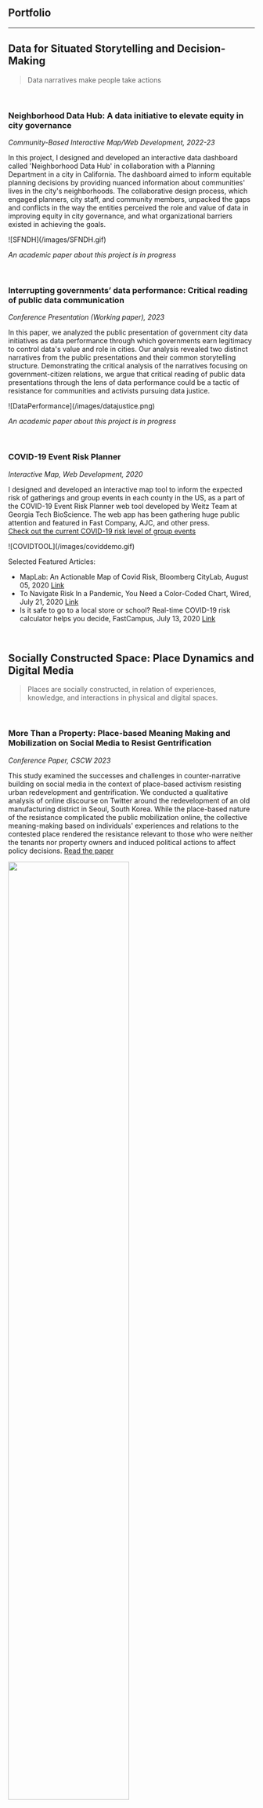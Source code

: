 ## Portfolio
---

## Data for Situated Storytelling and Decision-Making 
> Data narratives make people take actions 

<p><br></p>

### Neighborhood Data Hub: A data initiative to elevate equity in city governance   
_Community-Based Interactive Map/Web Development, 2022-23_    
<p>In this project, I designed and developed an interactive data dashboard called 'Neighborhood Data Hub' in collaboration with a Planning Department in a city in California. The dashboard aimed to inform equitable planning decisions by providing nuanced information about communities' lives in the city's neighborhoods. The collaborative design process, which engaged planners, city staff, and community members, unpacked the gaps and conflicts in the way the entities perceived the role and value of data in improving equity in city governance, and what organizational barriers existed in achieving the goals. 
<br>
</p>
![SFNDH](/images/SFNDH.gif) 

_An academic paper about this project is in progress_

<p><br></p>

### Interrupting governments’ data performance: Critical reading of public data communication   
_Conference Presentation (Working paper), 2023_    
<p>In this paper, we analyzed the public presentation of government city data initiatives as data performance through which governments earn legitimacy to control data's value and role in cities. Our analysis revealed two distinct narratives from the public presentations and their common storytelling structure. Demonstrating the critical analysis of the narratives focusing on government-citizen relations, we argue that critical reading of public data presentations through the lens of data performance could be a tactic of resistance for communities and activists pursuing data justice.     
<br>
</p>
![DataPerformance](/images/datajustice.png) 

_An academic paper about this project is in progress_

<p><br></p>

### COVID-19 Event Risk Planner  
_Interactive Map, Web Development, 2020_    
<p>I designed and developed an interactive map tool to inform the expected risk of gatherings and group events in each county in the US, as a part of the COVID-19 Event Risk Planner web tool developed by Weitz Team at Georgia Tech BioScience. The web app has been gathering huge public attention and featured in Fast Company, AJC, and other press. 
<br>
<a href = "https://covid19risk.biosci.gatech.edu/">Check out the current COVID-19 risk level of group events</a></p>
![COVIDTOOL](/images/coviddemo.gif) 
<p>
Selected Featured Articles:
<br>
  <ul>
    <li>MapLab: An Actionable Map of Covid Risk, Bloomberg CityLab, August 05, 2020 <a href = "https://www.bloomberg.com/news/newsletters/2020-08-12/maplab-an-actionable-map-of-covid-risk">Link</a></li>
  <li>To Navigate Risk In a Pandemic, You Need a Color-Coded Chart, Wired, July 21, 2020 <a href = "https://www.wired.com/story/to-navigate-risk-in-a-pandemic-you-need-a-color-coded-chart/">Link</a></li>
  <li>Is it safe to go to a local store or school? Real-time COVID-19 risk calculator helps you decide, FastCampus, July 13, 2020 <a href = "https://www.fastcompany.com/90527197/is-it-safe-to-go-to-a-local-store-or-school-real-time-covid-19-risk-calculator-helps-you-decide">Link</a></li>
</ul></p>

<p><br></p>

## Socially Constructed Space: Place Dynamics and Digital Media 
> Places are socially constructed, in relation of experiences, knowledge, and interactions in physical and digital spaces.  
<p><br></p>

### More Than a Property: Place-based Meaning Making and Mobilization on Social Media to Resist Gentrification 
_Conference Paper, CSCW 2023_
<p>This study examined the successes and challenges in counter-narrative building on social media in the context of place-based activism resisting urban redevelopment and gentrification. We conducted a qualitative analysis of online discourse on Twitter around the redevelopment of an old manufacturing district in Seoul, South Korea. While the place-based nature of the resistance complicated the public mobilization online, the collective meaning-making based on individuals' experiences and relations to the contested place rendered the resistance relevant to those who were neither the tenants nor property owners and induced political actions to affect policy decisions. <a href = "https://dl.acm.org/doi/10.1145/3579508">Read the paper</a></p>

<!--### The Shape of Discourse in Urban Movements through the Lens of Social Media: a Case Study of the Anti-Redevelopment Movement in South Korea
_Master's thesis, Georgia Tech, 2019-2021_  
<p>In this study, I examine the use and impact of social media in an anti-redevelopment movement ongoing in an old manufacturing district called ‘Euljiro’ in Seoul, South Korea. I used a mixed approach, combining interviews and social media text analysis to investigate how activists and citizens mobilized and shaped the discourse around the redevelopment project online. Read the <a href = "https://aag-annualmeeting.secure-platform.com/a/solicitations/19/sessiongallery/3472/application/10246"> abstract accepted in 2022 American Association of Geographers Annual Meeting. </a></p> 
-->
<div class="img-container">
  <img id = "img1" src="/images/euljirocapture.PNG" width="70%">
</div> 

<p><br></p>

### Estimating Diversity at Points of Interest (POIs) in Atlanta, Georgia using Origin-Destination Trip Data
_Conference Presentation, Association of Collegiate Schools of Planning (ACSP) 2021 Annual Conference, 2021_  
<p>Third places (e.g., cafes, bars, parks, hair salons) provide chances to meet diverse groups of people and have social interactions with them. Then we may ask, what types of places provide us more social diversity? In which neighborhoods can we find the socially diverse places? In this study, we explored the questions by estimating racial and income diversity in the third places in Alanta, GA, by using big origin-destination trip data collected from mobile GPS sensors. The study demonstrated that the social diversity in places differ by the type of places (e.g., food outlets vs. health care), residential demographics, and ongoing neighbhorhood changes around the places. To better understand the relationships, we call for contextualizing the measures by working with community members more closely. </p>
<div class="img-container">
  <img src="/images/PRD_race.png" width="35%" />
  <img src="/images/PRD_all.png" width="35%" />
</div>
<p><br></p>
  
### Inferring the Commercial Landscape using Age-biased Online Search Results
_Conference Paper, In UbiComp 2019 Adjunct Proceedings_  
<p>What does the different result of age-biased place recommendation tell us about a place? How does the restaurant preference of different age groups correlate with actual commercial activities at a place? In this study, we analyzed the consumer-age-specific patterns of restaurant preferences in commercial areas of Seoul, through the mining of place recommendation results from the Naver Place online service. Our results suggest that both high-traffic and rapidly changing commercial areas present diverse options appealing to all age groups and that this diversity is primarily driven by the tastes of younger age groups. <a href = "https://doi.org/10.1145/3341162.3349322">Read the paper</a></p>   
<div class="img-container">
  <img src="/images/naver2.jpg" width="35%" />
  <img src="/images/TDITHIcapture.PNG" width="28%" /> 
  <img src="/images/naver3.PNG" width="28%" />
</div>

_Publication: Lee, D., Lee, S. Inferring the character of urban commercial areas from age-biased online search results: how place recommendation data can reveal dynamic seoul neighborhoods, In Ubicomp 2019 Adjunct Proceedings_  

<p><br></p>

---

### Who Has Local, Global, Glocal Set of Connections?: Classifying Individual Spatial and Social Networks
_Conference Paper, NARSC 2020_  
<p>All individuals connect to a set of places with which they interact through travel, migration, location of social ties, telecommunication, and more abstract thoughts and proclivities. Collectively, these are known as social flows and form a star-like pattern that is spatially embedded. In this study we classify the connection sets (e.g.travel, migration, relationships, etc) reported from a survey into distinct typologies and investigated their correlation with individual and behavioral factors regarding social, spatial extensibility. <a href = "/pdf/NARSC2020Abstract.pdf">Read the abstract</a></p> 
<div class="img-container">
  <img src="/images/narsc.png" width="70%">
</div>
_Presentation: Liang, X., Lee, S., Andris, C., Chen, H., and De La Pena, B. Characteristics of Individuals with Global, Local or Glocal Connectivity Patterns, NARSC, 2020_  

<p><br></p>

---
## Civic Paticipation and Media 
> How can we enhance the identity and capacity of communities as designers of their living places?

<p><br></p>

### Digital Cultural Probing Tool: Collecting Lived Experiences of Senior Immigrant Communities
_Course Project, ICT and Global Development (Technology & Equity), Georgia Tech, 2020_  
<p>Immigrant populations, especially those of senior age, encounter intersectional barriers to community engagement in urban planning. Eurocentric city planning discourages them to reflect on their lived experiences in respective home countries. The language and cultural barrier hinder authentic communication between authorities and immigrants. To overcome these barriers, we developed a digital cultural probing tool that collects lived experiences, memory, narrative, and artifacts. We aimed to support city planners with this tool that enables learning about ways of planning outside of conventional Western methods. <a href = "pdf/T&E_Final_Report.pdf">Read our final report.</a></p>  
<div class="img-container">
  <img src="/images/probing1.png" width="20%">
  <img src="/images/probing2.png" width="20%">
  <img src="/images/probing3.png" width="50%">
</div>
<p><br></p>

### Returning Gendered Playground to All: Participatory Design for Inclusive Playful Places 
_Pariticipatory Design Workshop, Yangji.Co.Ltd, 2018_  
<p>During the urban regeneration project in Cheon-an, South Korea, we run an open studio, where residents can walk in and freely participate in the urban design process with architects, planners, and designers. Conversation with elderly women revealed that the neighborhood didn't have a place for elderly women to PLAY. With additional field investigations with the residents, we found that most of the public spaces in the neighborhood are highly masculinized: the huge shade under the bridge was used as a gambling yard for old men, and the enclosed green spaces were rarely used by women because they felt unsafe and even threatened in those spaces. These findings led us to aim to return the gendered, threatening playground to all. In the final pesentation, we suggested to redesign the public spaces with three design principles: to make the places visually open, connected as a network accessible to all, and to place more inclusive and engaging programs.</p>  
<div class="img-container">
  <img src="/images/namsan_workshop3_color.jpg" width="50%">
</div>
<p><br></p>

### Mobile App for Commutnity Engagement
_Mobile App Prototyping and Pilot Implementation, Yangji.Co.Ltd, 2018_  
<p>Namsan-Maeul Talk is a mobile app to help people understand convoluted urban plans and enable them to engage in the process ubiquitously. In a series of participatory workshops, many residents told us that they had a hard time understanding the plans and announcements which hindered them to discuss the issues with others. To lower these barriers and help citizens to be better aware of the process of plan implementation, this app provides residents a real-time progress dashboard and proactive notifications of any actions or changes pertaining to the plans. It also provides a platform for organizing neighborhood events. The app was introduced as a pilot program and tested on-site during the workshop period.</p>
<div class="img-container">
  <img src="/images/talk1.PNG" width="25%" />
  <img src="/images/talk2.PNG" width="30%" />
</div>
<p><br></p>

### Indigenous Eco(-nomic) System: Community Mapping and Networking of Local Assets for Economic Empowerment
_Participatory Workshop, Strategic Design, Yangji.Co.Ltd, 2017_  
<p>What would be the way for a shrinking community in a rural island to reinvigorate their tourism economy while they prevent an enormous foreign capital poured in? In the participatory workshop held on an island currently under threat of massive development, we recovered overlooked components of an indigenous ecosystem and created a network of local assets that helps to create sustainable profit-making programs. The result inspired a community-led economic development project which was implemented following the workshop.</p>
<div class="img-container">
  <img src="/images/shinbi3.jpg" width="40%" />
  <img src="/images/shinbi1.PNG" width="25%" />
</div>
<p><br></p>

---
## Human Experience Design Research 
> Design becomes alive when it meets people, bringing unique experiences. I studied and assessed urban space through the lens of human activity and perception. 
<p><br></p>

### Augmenting the Visaul Experience on GPS Tracks using ML Techniques 
_Course Project, Urban Ecological Design, 2019_    
<p>GPS tracking gives us granular spatio-temporal information about how people move and do things in cities, yet the experiential context we can earn from the data is highly limited. In this class project,  I adopted machine learning algorithms (classification and image segmentation) to infer two contextual information of daily movements from GPS track data: 1) trip purpose and mode, 2) visual component achieved along a trip. Trips for a day of 860 individuals in Tokyo, Japan were processed and the result answers the following questions: Where do people pass by for their daily trips? How would be the scenes they see along with their trips? Is it different when you take a trip for different purposes? like when you commute, do some daily tasks, or go to hang out? </p>
<div class="img-container">
  <img src="/images/ued3.PNG" width="60%" />
  <img src="/images/ueddemo.gif" width="25%" />
</div>
<p><br></p>

### Urban Code: Characterizing a Neighborhood by Perceived Object + Sensation + Emotion      
_Undergraduate Thesis, Seoul National University, 2018_

<div class="img-container">
  <img src="/images/shinrim1.PNG" width="80%"/>
</div>

